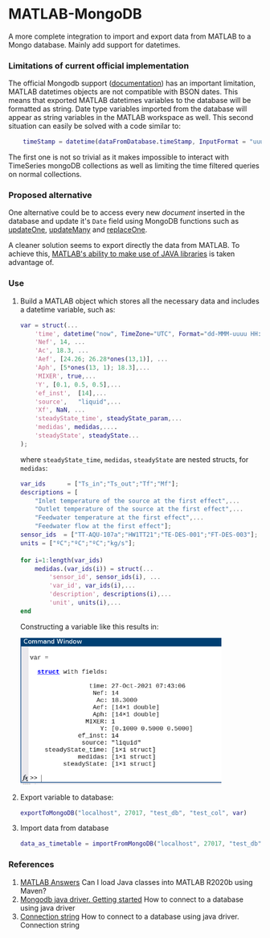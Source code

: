 # MATLAB-MongoDB
A more complete integration to import and export data from MATLAB to a Mongo database. Mainly add support for datetimes.

### Limitations of current official implementation
The official Mongodb support ([documentation](https://www.mathworks.com/help/database/ug/import-and-export-matlab-objects-using-mongodb.html)) has an important limitation, MATLAB datetimes objects are not compatible with BSON dates. This means that exported MATLAB datetimes variables to the database will be formatted as string. Date type variables imported from the database will appear as string variables in the MATLAB workspace as well. This second situation can easily be solved with a code similar to:
```MATLAB
    timeStamp = datetime(dataFromDatabase.timeStamp, InputFormat = "uuuu-MM-dd'T'HH:mm:ss.SSS'Z'", Timezone  );
```
The first one is not so trivial as it makes impossible to interact with TimeSeries mongoDB collections as well as limiting the time filtered queries on normal collections.

### Proposed alternative
One alternative could be to access every new *document* inserted in the database and update it's `Date` field using MongoDB functions such as [updateOne](https://docs.mongodb.com/manual/reference/method/db.collection.updateOne/#mongodb-method-db.collection.updateOne), [updateMany](https://docs.mongodb.com/manual/reference/method/db.collection.updateMany/#mongodb-method-db.collection.updateMany) and [replaceOne](https://docs.mongodb.com/manual/reference/method/db.collection.replaceOne/#mongodb-method-db.collection.replaceOne). 

A cleaner solution seems to export directly the data from MATLAB. To achieve this, [MATLAB's ability to make use of JAVA libraries](https://www.mathworks.com/help/matlab/matlab-engine-api-for-java.html) is taken advantage of.  
### Use
1. Build a MATLAB object which stores all the necessary data and includes a datetime variable, such as: 
    ```MATLAB
    var = struct(...
        'time', datetime("now", TimeZone="UTC", Format="dd-MMM-uuuu HH:mm:ss"); ,...
        'Nef', 14, ...
        'Ac', 18.3, ...
        'Aef', [24.26; 26.28*ones(13,1)], ...
        'Aph', [5*ones(13, 1); 18.3],...
        'MIXER', true,...
        'Y', [0.1, 0.5, 0.5],...
        'ef_inst',  [14],...
        'source',   "liquid",...
        'Xf', NaN, ...
        'steadyState_time', steadyState_param,...
        'medidas', medidas,....
        'steadyState', steadyState...
    );
    ```
    where `steadyState_time`, `medidas`, `steadyState` are nested structs, for `medidas`:
    ```MATLAB
    var_ids      = ["Ts_in";"Ts_out";"Tf";"Mf"];
    descriptions = [
        "Inlet temperature of the source at the first effect",...
        "Outlet temperature of the source at the first effect",...
        "Feedwater temperature at the first effect",...
        "Feedwater flow at the first effect"];
    sensor_ids  = ["TT-AQU-107a";"HW1TT21";"TE-DES-001";"FT-DES-003"];
    units = ["ºC";"ºC";"ºC";"kg/s"];

    for i=1:length(var_ids)
        medidas.(var_ids(i)) = struct(...
            'sensor_id', sensor_ids(i), ...
            'var_id', var_ids(i),...
            'description', descriptions(i),...
            'unit', units(i),...
    end
    ```
    Constructing a variable like this results in:

    <img src=".screenshot.png" width="400"/>

2. Export variable to database:
    ```MATLAB
    exportToMongoDB("localhost", 27017, "test_db", "test_col", var)
    ```
3. Import data from database
    ```MATLAB
    data_as_timetable = importFromMongoDB("localhost", 27017, "test_db", "test_col"); 
    ```

### References
1. [MATLAB Answers](https://www.mathworks.com/matlabcentral/answers/713843-can-i-load-java-classes-into-matlab-r2020b-using-maven) Can I load Java classes into MATLAB R2020b using Maven? 
2. [Mongodb java driver. Getting started](https://mongodb.github.io/mongo-java-driver/4.1/driver/getting-started/quick-start/) How to connect to a database using java driver
3. [Connection string](https://docs.mongodb.com/manual/reference/connection-string/) How to connect to a database using java driver. Connection string
